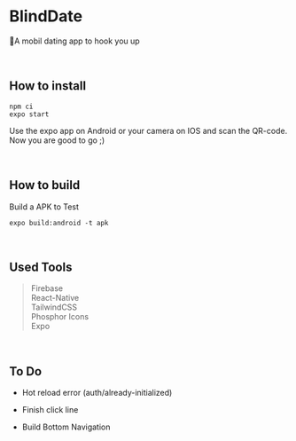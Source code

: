 # BlindDate

📱A mobil dating app to hook you up

<br>

## How to install

```npm
npm ci
expo start
```

Use the expo app on Android or your camera on IOS and scan the QR-code.
Now you are good to go ;)

<br>

## How to build

Build a APK to Test

```npm
expo build:android -t apk
```

<br>

## Used Tools

> Firebase<br>React-Native<br>TailwindCSS<br>Phosphor Icons<br>Expo

<br>

## To Do

- Hot reload error (auth/already-initialized)
- Finish click line

- Build Bottom Navigation
